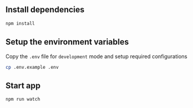 ## Install dependencies

```bash
npm install
```

## Setup the environment variables

Copy the `.env` file for `development` mode and setup required configurations

```bash
cp .env.example .env
```

## Start app

```bash
npm run watch
```
